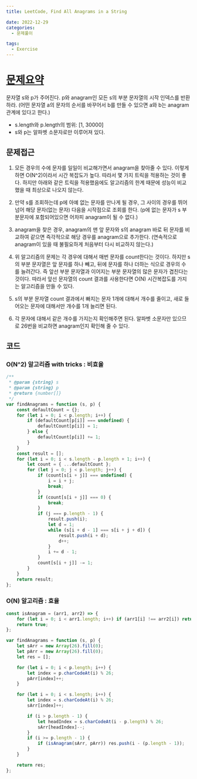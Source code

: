 ```yaml
---
title: LeetCode, Find All Anagrams in a String

date: 2022-12-29
categories:
  - 문제풀이

tags:
  - Exercise
---
```


# [문제요약](https://leetcode.com/problems/find-all-anagrams-in-a-string/description/)

문자열 s와 p가 주어진다. p와 anagram인 모든 s의 부분 문자열의 시작 인덱스를 반환하라.
(어떤 문자열 a의 문자의 순서를 바꾸어서 b를 만들 수 있으면 a와 b는 anagram 관계에 있다고 한다.)

- s.length와 p.length의 범위: [1, 30000]
- s와 p는 알파벳 소문자로만 이루어져 있다.

## 문제접근

1. 모든 경우의 수에 문자를 일일이 비교해가면서 anagram을 찾아줄 수 있다. 이렇게 하면 O(N^2)이라서 시간 복잡도가 높다. 따라서 몇 가지 트릭을 적용하는 것이 좋다. 하지만 아래와 같은 트릭을 적용했음에도 알고리즘의 한계 때문에 성능이 비교했을 때 최상으로 나오지 않는다.

1. 만약 s를 조회하는데 p에 아예 없는 문자를 만나게 될 경우, 그 사이의 경우를 뛰어넘어 해당 문자(없는 문자) 다음을 시작점으로 조회를 한다. (p에 없는 문자가 s 부분문자에 포함되어있으면 어차피 anagram이 될 수 없다.)
2. anagram을 찾은 경우, anagram의 맨 앞 문자와 s의 anagram 바로 뒤 문자를 비교하여 같으면 즉각적으로 해당 경우를 anagram으로 추가한다. (연속적으로 anagram이 있을 때 불필요하게 처음부터 다시 비교하지 않는다.)

2. 위 알고리즘의 문제는 각 경우에 대해서 매번 문자를 count한다는 것이다. 하지만 s의 부분 문자열은 앞 문자를 하나 빼고, 뒤에 문자를 하나 더하는 식으로 경우의 수를 늘려간다. 즉 앞선 부분 문자열과 이어지는 부분 문자열의 많은 문자가 겹친다는 것이다. 따라서 앞선 문자열의 count 결과를 사용한다면 O(N) 시간복잡도를 가지는 알고리즘을 만들 수 있다.

1. s의 부분 문자열 count 결과에서 빠지는 문자 1개에 대해서 개수를 줄이고, 새로 들어오는 문자에 대해서만 개수를 1개 늘리면 된다.
2. 각 문자에 대해서 같은 개수를 가지는지 확인해주면 된다. 알파벳 소문자만 있으므로 26번을 비교하면 anagram인지 확인해 줄 수 있다.

## 코드

### O(N^2) 알고리즘 with tricks : 비효율

```javascript
/**
 * @param {string} s
 * @param {string} p
 * @return {number[]}
 */
var findAnagrams = function (s, p) {
	const defaultCount = {};
	for (let i = 0; i < p.length; i++) {
		if (defaultCount[p[i]] === undefined) {
			defaultCount[p[i]] = 1;
		} else {
			defaultCount[p[i]] += 1;
		}
	}
	const result = [];
	for (let i = 0; i < s.length - p.length + 1; i++) {
		let count = { ...defaultCount };
		for (let j = 0; j < p.length; j++) {
			if (count[s[i + j]] === undefined) {
				i = i + j;
				break;
			}
			if (count[s[i + j]] === 0) {
				break;
			}
			if (j === p.length - 1) {
				result.push(i);
				let d = 1;
				while (s[i + d - 1] === s[i + j + d]) {
					result.push(i + d);
					d++;
				}
				i += d - 1;
			}
			count[s[i + j]] -= 1;
		}
	}
	return result;
};
```

### O(N) 알고리즘 : 효율

```javascript
const isAnagram = (arr1, arr2) => {
	for (let i = 0; i < arr1.length; i++) if (arr1[i] !== arr2[i]) return false;
	return true;
};

var findAnagrams = function (s, p) {
	let sArr = new Array(26).fill(0);
	let pArr = new Array(26).fill(0);
	let res = [];

	for (let i = 0; i < p.length; i++) {
		let index = p.charCodeAt(i) % 26;
		pArr[index]++;
	}

	for (let i = 0; i < s.length; i++) {
		let index = s.charCodeAt(i) % 26;
		sArr[index]++;

		if (i > p.length - 1) {
			let headIndex = s.charCodeAt(i - p.length) % 26;
			sArr[headIndex]--;
		}
		if (i >= p.length - 1) {
			if (isAnagram(sArr, pArr)) res.push(i - (p.length - 1));
		}
	}

	return res;
};
```
